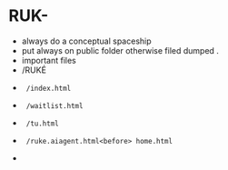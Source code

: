 # RUK-

-  always do a conceptual spaceship 
-   put always on public folder otherwise filed dumped .
- important files 
- /RUKÉ
-      /index.html
-      /waitlist.html
-      /tu.html
-      /ruke.aiagent.html<before> home.html
-      
